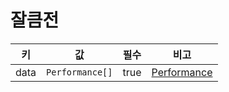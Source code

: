 # 잘큼전

| 키 | 값 | 필수 | 비고 |
| --- | --- | --- | --- |
| data | `Performance[]` | true | [Performance](../../../performance.md) |
